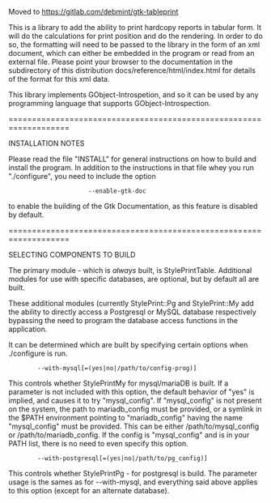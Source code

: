 Moved to https://gitlab.com/debmint/gtk-tableprint

This is a library to add the ability to print hardcopy reports in
tabular form.  It will do the calculations for print position and
do the rendering.  In order to do so, the formatting will need to
be passed to the library in the form of an xml document, which can
either be embedded in the program or read from an external file.
Please point your browser to the documentation in the subdirectory
of this distribution
           docs/reference/html/index.html
for details of the format for this xml data.

This library implements GObject-Introspetion, and so it can be used
by any programming language that supports GObject-Introspection.

===================================================================

INSTALLATION NOTES

Please read the file "INSTALL" for general instructions on how to
build and install the program.  In addition to the instructions in
that file whey you run "./configure", you need to include the option

                          --enable-gtk-doc

to enable the building of the Gtk Documentation, as this feature is
disabled by default.

===================================================================

SELECTING COMPONENTS TO BUILD

The primary module - which is _always_ built, is StylePrintTable.
Additional modules for use with specific databases, are optional,
but by default all are built.

These additional modules (currently StylePrint::Pg and StylePrint::My
add the ability to directly access a Postgresql or MySQL database
respectively bypassing the need to program the database access functions
in the application.

It can be determined which are built by specifying certain options when
./configure is run.

            --with-mysql[=(yes|no|/path/to/config-prog)]

This controls whether StylePrintMy for mysql/mariaDB is built.  If a parameter
is not included with this option, the default behavior of "yes" is implied,
and causes it to try "mysql_config".  If "mysql_config" is not present on
the system, the path to mariadb_config must be provided, or a symlink in
the $PATH environment pointing to "mariadb_config" having the name
"mysql_config" must be provided.  This can be either /path/to/mysql_config
or /path/to/mariadb_config.  If the config is "mysql_config" and is in your
PATH list, there is no need to even specify this option.

            --with-postgresql[=(yes|no|/path/to/pg_config)]

This controls whether StylePrintPg - for postgresql is build.  The parameter
usage is the sames as for --with-mysql, and everything said above applies to
this option (except for an alternate database).
